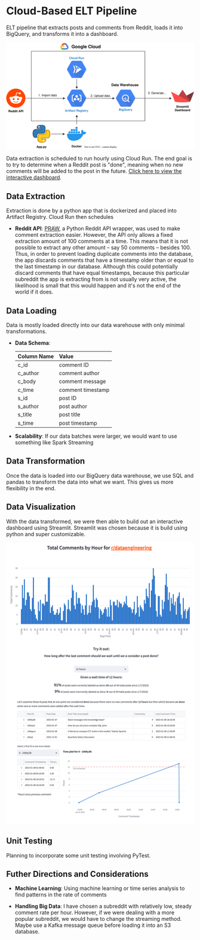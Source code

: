 # Cloud-Based ELT Pipeline

ELT pipeline that extracts posts and comments from Reddit, loads it into BigQuery, and transforms it into a dashboard.

![Setup Overview Diagram](/images/Pipeline.svg)

Data extraction is scheduled to run hourly using Cloud Run. The end goal is to try to determine when a Reddit post is "done", meaning when no new comments will be added to the post in the future.
[Click here to view the interactive dashboard](https://mchion-reddit-elt-pipeline-streamlit-app-wvgpbg.streamlit.app/).

## Data Extraction

Extraction is done by a python app that is dockerized and placed into Artifact Registry. Cloud Run then schedules 

- **Reddit API**: [PRAW](https://praw.readthedocs.io/en/stable/index.html), a Python Reddit API wrapper, was used to make comment extraction easier. However, the API only allows a fixed extraction amount of 100 comments at a time. This means that it is not possible to extract any other amount – say 50 comments – besides 100. Thus, in order to prevent loading duplicate comments into the database, the app discards comments that have a timestamp older than or equal to the last timestamp in our database. Although this could potentially discard comments that have equal timestamps, because this particular subreddit the app is extracting from is not usually very active, the likelihood is small that this would happen and it's not the end of the world if it does.


## Data Loading

Data is mostly loaded directly into our data warehouse with only minimal transformations. 

- **Data Schema**:

  | Column Name | Value | 
  | ------------ | --------- | 
  | c_id | comment ID |
  | c_author | comment author |
  | c_body | comment message |
  | c_time | comment timestamp |
  | s_id | post ID |
  | s_author | post author |
  | s_title | post title |
  | s_time | post timestamp |

- **Scalability**: If our data batches were larger, we would want to use something like Spark Streaming



## Data Transformation

Once the data is loaded into our BigQuery data warehouse, we use SQL and pandas to transform the data into what we want. This gives us more flexibility in the end. 

## Data Visualization

With the data transformed, we were then able to build out an interactive dashboard using Streamlit. Streamlit was chosen because it is build using python and super customizable. 

![Dashboard General](/images/dashboard1.png)
![Dashboard General](/images/dashboard2.png)

## Unit Testing

Planning to incorporate some unit testing involving PyTest. 

## Futher Directions and Considerations

- **Machine Learning**: Using machine learning or time series analysis to find patterns in the rate of comments  

- **Handling Big Data**: I have chosen a subreddit with relatively low, steady comment rate per hour. However, if we were dealing with a more popular subreddit, we would have to change the streaming method. Maybe use a Kafka message queue before loading it into an S3 database. 
